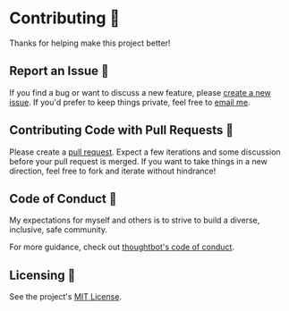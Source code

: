 # Contributing 👫

Thanks for helping make this project better!

## Report an Issue 🐛

If you find a bug or want to discuss a new feature, please [create a new issue](https://github.com/tatethurston/nextjs-routes/issues). If you'd prefer to keep things private, feel free to [email me](mailto:tatethurston@gmail.com?subject=nextjs-routes).

## Contributing Code with Pull Requests 🎁

Please create a [pull request](https://github.com/tatethurston/nextjs-routes/pulls). Expect a few iterations and some discussion before your pull request is merged. If you want to take things in a new direction, feel free to fork and iterate without hindrance!

## Code of Conduct 🧐

My expectations for myself and others is to strive to build a diverse, inclusive, safe community.

For more guidance, check out [thoughtbot's code of conduct](https://thoughtbot.com/open-source-code-of-conduct).

## Licensing 📃

See the project's [MIT License](https://github.com/tatethurston/nextjs-routes/blob/master/LICENSE).
